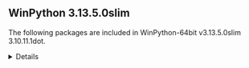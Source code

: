 ## WinPython 3.13.5.0slim

The following packages are included in WinPython-64bit v3.13.5.0slim 3.10.11.1dot.

<details>

### Tools

Name | Version | Description
-----|---------|------------
[Pandoc](https://pandoc.org) | 3.1.9 | an universal document converter
[Python](http://www.python.org/) | 3.13.5 | Python programming language with standard library


### Python packages

Name | Version | Description
-----|---------|------------
[absl-py](https://pypi.org/project/absl-py) | 2.2.2 | Abseil Python Common Libraries, see https://github.com/abseil/abseil-py.
[adbc-driver-manager](https://pypi.org/project/adbc-driver-manager) | 1.3.0 | A generic entrypoint for ADBC drivers.
[aiofiles](https://pypi.org/project/aiofiles) | 23.2.1 | File support for asyncio.
[aiohappyeyeballs](https://pypi.org/project/aiohappyeyeballs) | 2.6.1 | Happy Eyeballs for asyncio
[aiohttp](https://pypi.org/project/aiohttp) | 3.11.18 | Async http client/server framework (asyncio)
[aiosignal](https://pypi.org/project/aiosignal) | 1.3.2 | aiosignal: a list of registered asynchronous callbacks
[aiosqlite](https://pypi.org/project/aiosqlite) | 0.20.0 | asyncio bridge to the standard sqlite3 module
[alabaster](https://pypi.org/project/alabaster) | 0.7.16 | A light, configurable Sphinx theme
[alembic](https://pypi.org/project/alembic) | 1.15.2 | A database migration tool for SQLAlchemy.
[altair](https://pypi.org/project/altair) | 5.5.0 | Vega-Altair: A declarative statistical visualization library for Python.
[annotated-types](https://pypi.org/project/annotated-types) | 0.7.0 | Reusable constraint types to use with typing.Annotated
[ansicolors](https://pypi.org/project/ansicolors) | 1.1.8 | ANSI colors for Python
[anthropic](https://pypi.org/project/anthropic) | 0.51.0 | The official Python library for the anthropic API
[anyio](https://pypi.org/project/anyio) | 4.9.0 | High level compatibility layer for multiple asynchronous event loop implementations
[anywidget](https://pypi.org/project/anywidget) | 0.9.18 | custom jupyter widgets made easy
[appdirs](https://pypi.org/project/appdirs) | 1.4.4 | A small Python module for determining appropriate platform-specific dirs, e.g. a "user data dir".
[argcomplete](https://pypi.org/project/argcomplete) | 3.6.2 | Bash tab completion for argparse
[argon2-cffi](https://pypi.org/project/argon2-cffi) | 23.1.0 | Argon2 for Python
[argon2-cffi-bindings](https://pypi.org/project/argon2-cffi-bindings) | 21.2.0 | Low-level CFFI bindings for Argon2
[array-api-compat](https://pypi.org/project/array-api-compat) | 1.12.0 | A wrapper around NumPy and other array libraries to make them compatible with the Array API standard
[arrow](https://pypi.org/project/arrow) | 1.3.0 | Better dates & times for Python
[asgi-csrf](https://pypi.org/project/asgi-csrf) | 0.11 | ASGI middleware for protecting against CSRF attacks
[asgiref](https://pypi.org/project/asgiref) | 3.8.1 | ASGI specs, helper code, and adapters
[asn1crypto](https://pypi.org/project/asn1crypto) | 1.5.1 | Fast ASN.1 parser and serializer with definitions for private keys, public keys, certificates, CRL, OCSP, CMS, PKCS#3, PKCS#7, PKCS#8, PKCS#12,
[asteval](https://pypi.org/project/asteval) | 1.0.5 | Safe, minimalistic evaluator of python expression using ast module
[astroid](https://pypi.org/project/astroid) | 3.3.9 | An abstract syntax tree for Python with inference support.
[astropy](https://pypi.org/project/astropy) | 6.1.6 | Astronomy and astrophysics core library
[astropy-iers-data](https://pypi.org/project/astropy-iers-data) | 0.2024.12.23.0.33.24 | IERS Earth Rotation and Leap Second tables for the astropy core package
[asttokens](https://pypi.org/project/asttokens) | 3.0.0 | Annotate AST trees with source code positions
[async-lru](https://pypi.org/project/async-lru) | 2.0.5 | Simple LRU cache for asyncio
[asyncssh](https://pypi.org/project/asyncssh) | 2.20.0 | AsyncSSH: Asynchronous SSHv2 client and server library
[atomicwrites](https://pypi.org/project/atomicwrites) | 1.4.0 | Atomic file writes.
[attrs](https://pypi.org/project/attrs) | 25.3.0 | Classes Without Boilerplate
[autopep8](https://pypi.org/project/autopep8) | 2.0.4 | A tool that automatically formats Python code to conform to the PEP 8 style guide
[azure-core](https://pypi.org/project/azure-core) | 1.32.0 | Microsoft Azure Core Library for Python
[azure-cosmos](https://pypi.org/project/azure-cosmos) | 4.9.0 | Microsoft Azure Cosmos Client Library for Python
[azure-identity](https://pypi.org/project/azure-identity) | 1.21.0 | Microsoft Azure Identity Library for Python
[babel](https://pypi.org/project/babel) | 2.17.0 | Internationalization utilities
[baresql](https://pypi.org/project/baresql) | 1.0.0 | playing SQL directly on Python datas
[bcrypt](https://pypi.org/project/bcrypt) | 4.3.0 | Modern password hashing for your software and your servers
[beautifulsoup4](https://pypi.org/project/beautifulsoup4) | 4.13.3 | Screen-scraping library
[binaryornot](https://pypi.org/project/binaryornot) | 0.4.4 | Ultra-lightweight pure Python package to check if a file is binary or text.
[black](https://pypi.org/project/black) | 25.1.0 | The uncompromising code formatter.
[bleach](https://pypi.org/project/bleach) | 6.2.0 | An easy safelist-based HTML-sanitizing tool.
[blinker](https://pypi.org/project/blinker) | 1.9.0 | Fast, simple object-to-object and broadcast signaling
[bokeh](https://pypi.org/project/bokeh) | 3.7.3 | Interactive plots and applications in the browser from Python
[branca](https://pypi.org/project/branca) | 0.8.1 | Generate complex HTML+JS pages with Python
[brotli](https://pypi.org/project/brotli) | 1.1.0 | Python bindings for the Brotli compression library
[build](https://pypi.org/project/build) | 1.2.2.post1 | A simple, correct Python build frontend
[cachetools](https://pypi.org/project/cachetools) | 5.5.2 | Extensible memoizing collections and decorators
[certifi](https://pypi.org/project/certifi) | 2025.1.31 | Python package for providing Mozilla's CA Bundle.
[cffi](https://pypi.org/project/cffi) | 1.17.1 | Foreign Function Interface for Python calling C code.
[chardet](https://pypi.org/project/chardet) | 5.2.0 | Universal encoding detector for Python 3
[charset-normalizer](https://pypi.org/project/charset-normalizer) | 3.4.2 | The Real First Universal Charset Detector. Open, modern and actively maintained alternative to Chardet.
[clarabel](https://pypi.org/project/clarabel) | 0.10.0 | Clarabel Conic Interior Point Solver for Rust / Python
[click](https://pypi.org/project/click) | 8.1.8 | Composable command line interface toolkit
[click-default-group](https://pypi.org/project/click-default-group) | 1.2.4 | click_default_group
[cloudpickle](https://pypi.org/project/cloudpickle) | 3.1.1 | Pickler class to extend the standard pickle.Pickler functionality
[cohere](https://pypi.org/project/cohere) | 5.15.0 | 
[colorama](https://pypi.org/project/colorama) | 0.4.6 | Cross-platform colored terminal text.
[colorcet](https://pypi.org/project/colorcet) | 3.1.0 | Collection of perceptually uniform colormaps
[colorlog](https://pypi.org/project/colorlog) | 6.9.0 | Add colours to the output of Python's logging module.
[comm](https://pypi.org/project/comm) | 0.2.2 | Jupyter Python Comm implementation, for usage in ipykernel, xeus-python etc.
[contourpy](https://pypi.org/project/contourpy) | 1.3.2 | Python library for calculating contours of 2D quadrilateral grids
[cookiecutter](https://pypi.org/project/cookiecutter) | 2.6.0 | A command-line utility that creates projects from project templates, e.g.
[cryptography](https://pypi.org/project/cryptography) | 44.0.0 | cryptography is a package which provides cryptographic recipes and primitives to Python developers.
[cvxopt](https://pypi.org/project/cvxopt) | 1.3.2 | Convex optimization package
[cvxpy](https://pypi.org/project/cvxpy) | 1.6.4 | A domain-specific language for modeling convex optimization problems in Python.
[cycler](https://pypi.org/project/cycler) | 0.12.1 | Composable style cycles
[cython](https://pypi.org/project/cython) | 3.1.1 | The Cython compiler for writing C extensions in the Python language.
[cytoolz](https://pypi.org/project/cytoolz) | 1.0.1 | Cython implementation of Toolz: High performance functional utilities
[dask](https://pypi.org/project/dask) | 2025.4.1 | Parallel PyData with Task Scheduling
[datasette](https://pypi.org/project/datasette) | 0.65.1 | An open source multi-tool for exploring and publishing data
[datasette-graphql](https://pypi.org/project/datasette-graphql) | 2.2 | Datasette plugin providing an automatic GraphQL API for your SQLite databases
[datashader](https://pypi.org/project/datashader) | 0.17.0 | Data visualization toolchain based on aggregating into a grid
[deap](https://pypi.org/project/deap) | 1.4.2 | Distributed Evolutionary Algorithms in Python
[debugpy](https://pypi.org/project/debugpy) | 1.8.13 | An implementation of the Debug Adapter Protocol for Python
[decorator](https://pypi.org/project/decorator) | 5.2.1 | Decorators for Humans
[defusedxml](https://pypi.org/project/defusedxml) | 0.7.1 | XML bomb protection for Python stdlib modules
[deprecated](https://pypi.org/project/deprecated) | 1.2.14 | Python @deprecated decorator to deprecate old python classes, functions or methods.
[diff-match-patch](https://pypi.org/project/diff-match-patch) | 20241021 | Repackaging of Google's Diff Match and Patch libraries.
[dill](https://pypi.org/project/dill) | 0.4.0 | serialize all of Python
[distributed](https://pypi.org/project/distributed) | 2025.4.1 | Distributed scheduler for Dask
[distro](https://pypi.org/project/distro) | 1.9.0 | Distro - an OS platform information API
[django](https://pypi.org/project/django) | 5.2 | A high-level Python web framework that encourages rapid development and clean, pragmatic design.
[dnspython](https://pypi.org/project/dnspython) | 2.7.0 | DNS toolkit
[docstring-to-markdown](https://pypi.org/project/docstring-to-markdown) | 0.17 | On the fly conversion of Python docstrings to markdown
[docutils](https://pypi.org/project/docutils) | 0.21.2 | Docutils -- Python Documentation Utilities
[duckdb](https://pypi.org/project/duckdb) | 1.3.0 | DuckDB in-process database
[entrypoints](https://pypi.org/project/entrypoints) | 0.4 | Discover and load entry points from installed packages.
[et-xmlfile](https://pypi.org/project/et-xmlfile) | 1.1.0 | An implementation of lxml.xmlfile for the standard library
[eval-type-backport](https://pypi.org/project/eval-type-backport) | 0.2.2 | Like `typing._eval_type`, but lets older Python versions use newer typing features.
[executing](https://pypi.org/project/executing) | 2.2.0 | Get the currently executing AST node of a frame, and other information
[faker](https://pypi.org/project/faker) | 37.1.0 | Faker is a Python package that generates fake data for you.
[fasta2a](https://pypi.org/project/fasta2a) | 0.2.9 | Convert an AI Agent into a A2A server! ✨
[fastapi](https://pypi.org/project/fastapi) | 0.115.12 | FastAPI framework, high performance, easy to learn, fast to code, ready for production
[fastavro](https://pypi.org/project/fastavro) | 1.10.0 | Fast read/write of AVRO files
[fastjsonschema](https://pypi.org/project/fastjsonschema) | 2.21.1 | Fastest Python implementation of JSON schema
[filelock](https://pypi.org/project/filelock) | 3.18.0 | A platform independent file lock.
[flake8](https://pypi.org/project/flake8) | 7.1.1 | the modular source code checker: pep8 pyflakes and co
[flask](https://pypi.org/project/flask) | 3.1.0 | A simple framework for building complex web applications.
[flexcache](https://pypi.org/project/flexcache) | 0.3 | Saves and loads to the cache a transformed versions of a source object.
[flexparser](https://pypi.org/project/flexparser) | 0.4 | Parsing made fun ... using typing.
[flit](https://pypi.org/project/flit) | 3.12.0 | A simple packaging tool for simple packages.
[flit-core](https://pypi.org/project/flit-core) | 3.12.0 | Distribution-building parts of Flit. See flit package for more information
[folium](https://pypi.org/project/folium) | 0.19.5 | Make beautiful maps with Leaflet.js & Python
[fonttools](https://pypi.org/project/fonttools) | 4.57.0 | Tools to manipulate font files
[fqdn](https://pypi.org/project/fqdn) | 1.5.1 | Validates fully-qualified domain names against RFC 1123, so that they are acceptable to modern bowsers
[frozenlist](https://pypi.org/project/frozenlist) | 1.5.0 | A list-like structure which implements collections.abc.MutableSequence
[fsspec](https://pypi.org/project/fsspec) | 2025.3.2 | File-system specification
[fuzzywuzzy](https://pypi.org/project/fuzzywuzzy) | 0.18.0 | Fuzzy string matching in python
[geographiclib](https://pypi.org/project/geographiclib) | 2.0 | The geodesic routines from GeographicLib
[geopandas](https://pypi.org/project/geopandas) | 1.0.1 | Geographic pandas extensions
[geopy](https://pypi.org/project/geopy) | 2.4.1 | Python Geocoding Toolbox
[gitdb](https://pypi.org/project/gitdb) | 4.0.12 | Git Object Database
[gitpython](https://pypi.org/project/gitpython) | 3.1.44 | GitPython is a Python library used to interact with Git repositories
[google-auth](https://pypi.org/project/google-auth) | 2.38.0 | Google Authentication Library
[google-genai](https://pypi.org/project/google-genai) | 1.16.1 | GenAI Python SDK
[graphene](https://pypi.org/project/graphene) | 3.4.3 | GraphQL Framework for Python
[graphql-core](https://pypi.org/project/graphql-core) | 3.2.6 | GraphQL implementation for Python, a port of GraphQL.js, the JavaScript reference implementation for GraphQL.
[graphql-relay](https://pypi.org/project/graphql-relay) | 3.2.0 | Relay library for graphql-core
[greenlet](https://pypi.org/project/greenlet) | 3.1.1 | Lightweight in-process concurrent programming
[griffe](https://pypi.org/project/griffe) | 1.7.2 | Signatures for entire Python programs.
[groq](https://pypi.org/project/groq) | 0.25.0 | The official Python library for the groq API
[guidata](https://pypi.org/project/guidata) | 3.9.0 | Automatic GUI generation for easy dataset editing and display
[h11](https://pypi.org/project/h11) | 0.14.0 | A pure-Python, bring-your-own-I/O implementation of HTTP/1.1
[h2](https://pypi.org/project/h2) | 4.2.0 | Pure-Python HTTP/2 protocol implementation
[h5py](https://pypi.org/project/h5py) | 3.12.1 | Read and write HDF5 files from Python
[hatchling](https://pypi.org/project/hatchling) | 1.27.0 | Modern, extensible Python build backend
[holoviews](https://pypi.org/project/holoviews) | 1.20.2 | A high-level plotting API for the PyData ecosystem built on HoloViews.
[hpack](https://pypi.org/project/hpack) | 4.1.0 | Pure-Python HPACK header encoding
[html5lib](https://pypi.org/project/html5lib) | 1.1 | HTML parser based on the WHATWG HTML specification
[httpcore](https://pypi.org/project/httpcore) | 1.0.7 | A minimal low-level HTTP client.
[httpie](https://pypi.org/project/httpie) | 3.2.4 | HTTPie: modern, user-friendly command-line HTTP client for the API era.
[httpx](https://pypi.org/project/httpx) | 0.28.1 | The next generation HTTP client.
[httpx-sse](https://pypi.org/project/httpx-sse) | 0.4.0 | Consume Server-Sent Event (SSE) messages with HTTPX.
[huggingface-hub](https://pypi.org/project/huggingface-hub) | 0.33.0 | Client library to download and publish models, datasets and other repos on the huggingface.co hub
[hupper](https://pypi.org/project/hupper) | 1.12.1 | Integrated process monitor for developing and reloading daemons.
[hvplot](https://pypi.org/project/hvplot) | 0.11.2 | A high-level plotting API for the PyData ecosystem built on HoloViews.
[hypercorn](https://pypi.org/project/hypercorn) | 0.17.3 | A ASGI Server based on Hyper libraries and inspired by Gunicorn
[hyperframe](https://pypi.org/project/hyperframe) | 6.1.0 | Pure-Python HTTP/2 framing
[hypothesis](https://pypi.org/project/hypothesis) | 6.130.4 | A library for property-based testing
[id](https://pypi.org/project/id) | 1.5.0 | A tool for generating OIDC identities
[idna](https://pypi.org/project/idna) | 3.10 | Internationalized Domain Names in Applications (IDNA)
[imageio](https://pypi.org/project/imageio) | 2.37.0 | Library for reading and writing a wide range of image, video, scientific, and volumetric data formats.
[imagesize](https://pypi.org/project/imagesize) | 1.4.1 | Getting image size from png/jpeg/jpeg2000/gif file
[imbalanced-learn](https://pypi.org/project/imbalanced-learn) | 0.13.0 | Toolbox for imbalanced dataset in machine learning
[importlib-metadata](https://pypi.org/project/importlib-metadata) | 8.6.1 | Read metadata from Python packages
[inflection](https://pypi.org/project/inflection) | 0.5.1 | A port of Ruby on Rails inflector to Python
[iniconfig](https://pypi.org/project/iniconfig) | 2.1.0 | brain-dead simple config-ini parsing
[intervaltree](https://pypi.org/project/intervaltree) | 3.1.0 | Editable interval tree data structure for Python 2 and 3
[ipycanvas](https://pypi.org/project/ipycanvas) | 0.13.3 | Interactive widgets library exposing the browser's Canvas API
[ipykernel](https://pypi.org/project/ipykernel) | 6.29.5 | IPython Kernel for Jupyter
[ipyleaflet](https://pypi.org/project/ipyleaflet) | 0.19.2 | A Jupyter widget for dynamic Leaflet maps
[ipympl](https://pypi.org/project/ipympl) | 0.9.7 | Matplotlib Jupyter Extension
[ipython](https://pypi.org/project/ipython) | 8.36.0 | IPython: Productive Interactive Computing
[ipython-genutils](https://pypi.org/project/ipython-genutils) | 0.2.0 | Vestigial utilities from IPython
[ipython-sql](https://pypi.org/project/ipython-sql) | 0.5.0 | RDBMS access via IPython
[ipywidgets](https://pypi.org/project/ipywidgets) | 8.1.6 | Jupyter interactive widgets
[isoduration](https://pypi.org/project/isoduration) | 20.11.0 | Operations with ISO 8601 durations
[isort](https://pypi.org/project/isort) | 5.13.2 | A Python utility / library to sort Python imports.
[itsdangerous](https://pypi.org/project/itsdangerous) | 2.2.0 | Safely pass data to untrusted environments and back.
[janus](https://pypi.org/project/janus) | 2.0.0 | Mixed sync-async queue to interoperate between asyncio tasks and classic threads
[jaraco-classes](https://pypi.org/project/jaraco-classes) | 3.4.0 | Utility functions for Python class constructs
[jaraco-context](https://pypi.org/project/jaraco-context) | 6.0.1 | Useful decorators and context managers
[jaraco-functools](https://pypi.org/project/jaraco-functools) | 4.1.0 | Functools like those found in stdlib
[jedi](https://pypi.org/project/jedi) | 0.19.2 | An autocompletion tool for Python that can be used for text editors.
[jellyfish](https://pypi.org/project/jellyfish) | 1.1.3 | Approximate and phonetic matching of strings.
[jinja2](https://pypi.org/project/jinja2) | 3.1.6 | A very fast and expressive template engine.
[jiter](https://pypi.org/project/jiter) | 0.9.0 | Fast iterable JSON parser.
[joblib](https://pypi.org/project/joblib) | 1.4.2 | Lightweight pipelining with Python functions
[json5](https://pypi.org/project/json5) | 0.10.0 | A Python implementation of the JSON5 data format.
[jsonpatch](https://pypi.org/project/jsonpatch) | 1.33 | Apply JSON-Patches (RFC 6902)
[jsonpointer](https://pypi.org/project/jsonpointer) | 3.0.0 | Identify specific nodes in a JSON document (RFC 6901)
[jsonschema](https://pypi.org/project/jsonschema) | 4.23.0 | An implementation of JSON Schema validation for Python
[jsonschema-specifications](https://pypi.org/project/jsonschema-specifications) | 2024.10.1 | The JSON Schema meta-schemas and vocabularies, exposed as a Registry
[julia](https://pypi.org/project/julia) | 0.6.2 | Julia/Python bridge with IPython support.
[jupyter](https://pypi.org/project/jupyter) | 1.1.1 | Jupyter metapackage. Install all the Jupyter components in one go.
[jupyter-bokeh](https://pypi.org/project/jupyter-bokeh) | 4.0.5 | A Jupyter extension for rendering Bokeh content.
[jupyter-client](https://pypi.org/project/jupyter-client) | 8.6.3 | Jupyter protocol implementation and client libraries
[jupyter-console](https://pypi.org/project/jupyter-console) | 6.6.3 | Jupyter terminal console
[jupyter-core](https://pypi.org/project/jupyter-core) | 5.7.2 | Jupyter core package. A base package on which Jupyter projects rely.
[jupyter-events](https://pypi.org/project/jupyter-events) | 0.12.0 | Jupyter Event System library
[jupyter-leaflet](https://pypi.org/project/jupyter-leaflet) | 0.19.2 | ipyleaflet extensions for JupyterLab and Jupyter Notebook
[jupyter-lsp](https://pypi.org/project/jupyter-lsp) | 2.2.5 | Multi-Language Server WebSocket proxy for Jupyter Notebook/Lab server
[jupyter-server](https://pypi.org/project/jupyter-server) | 2.15.0 | The backend—i.e. core services, APIs, and REST endpoints—to Jupyter web applications.
[jupyter-server-terminals](https://pypi.org/project/jupyter-server-terminals) | 0.5.3 | A Jupyter Server Extension Providing Terminals.
[jupyterlab](https://pypi.org/project/jupyterlab) | 4.4.2 | JupyterLab computational environment
[jupyterlab-pygments](https://pypi.org/project/jupyterlab-pygments) | 0.3.0 | Pygments theme using JupyterLab CSS variables
[jupyterlab-server](https://pypi.org/project/jupyterlab-server) | 2.27.3 | A set of server components for JupyterLab and JupyterLab like applications.
[jupyterlab-widgets](https://pypi.org/project/jupyterlab-widgets) | 3.0.14 | Jupyter interactive widgets for JupyterLab
[keras](https://pypi.org/project/keras) | 3.10.0 | Multi-backend Keras
[keyring](https://pypi.org/project/keyring) | 25.6.0 | Store and access your passwords safely.
[kiwisolver](https://pypi.org/project/kiwisolver) | 1.4.8 | A fast implementation of the Cassowary constraint solver
[langchain](https://pypi.org/project/langchain) | 0.3.25 | Building applications with LLMs through composability
[langchain-core](https://pypi.org/project/langchain-core) | 0.3.59 | Building applications with LLMs through composability
[langchain-text-splitters](https://pypi.org/project/langchain-text-splitters) | 0.3.8 | LangChain text splitting utilities
[langsmith](https://pypi.org/project/langsmith) | 0.3.42 | Client library to connect to the LangSmith LLM Tracing and Evaluation Platform.
[lazy-loader](https://pypi.org/project/lazy-loader) | 0.4 | Makes it easy to load subpackages and functions on demand.
[linkify-it-py](https://pypi.org/project/linkify-it-py) | 2.0.3 | Links recognition library with FULL unicode support.
[llvmlite](https://pypi.org/project/llvmlite) | 0.44.0 | lightweight wrapper around basic LLVM functionality
[lmfit](https://pypi.org/project/lmfit) | 1.3.3 | Least-Squares Minimization with Bounds and Constraints
[locket](https://pypi.org/project/locket) | 1.0.0 | File-based locks for Python on Linux and Windows
[logfire-api](https://pypi.org/project/logfire-api) | 3.12.0 | Shim for the Logfire SDK which does nothing unless Logfire is installed
[lxml](https://pypi.org/project/lxml) | 5.3.0 | Powerful and Pythonic XML processing library combining libxml2/libxslt with the ElementTree API.
[mako](https://pypi.org/project/mako) | 1.3.9 | A super-fast templating language that borrows the best ideas from the existing templating languages.
[markdown](https://pypi.org/project/markdown) | 3.7 | Python implementation of John Gruber's Markdown.
[markdown-it-py](https://pypi.org/project/markdown-it-py) | 3.0.0 | Python port of markdown-it. Markdown parsing, done right!
[markupsafe](https://pypi.org/project/markupsafe) | 3.0.2 | Safely add untrusted strings to HTML/XML markup.
[matplotlib](https://pypi.org/project/matplotlib) | 3.10.3 | Python plotting package
[matplotlib-inline](https://pypi.org/project/matplotlib-inline) | 0.1.7 | Inline Matplotlib backend for Jupyter
[maturin](https://pypi.org/project/maturin) | 1.8.3 | Build and publish crates with pyo3, cffi and uniffi bindings as well as rust binaries as python packages
[mccabe](https://pypi.org/project/mccabe) | 0.7.0 | McCabe checker, plugin for flake8
[mcp](https://pypi.org/project/mcp) | 1.9.3 | Model Context Protocol SDK
[mdit-py-plugins](https://pypi.org/project/mdit-py-plugins) | 0.4.2 | Collection of plugins for markdown-it-py
[mdurl](https://pypi.org/project/mdurl) | 0.1.2 | Markdown URL utilities
[mercantile](https://pypi.org/project/mercantile) | 1.2.1 | Web mercator XYZ tile utilities
[mergedeep](https://pypi.org/project/mergedeep) | 1.3.4 | A deep merge function for 🐍.
[missingno](https://pypi.org/project/missingno) | 0.5.2 | Missing data visualization module for Python.
[mistralai](https://pypi.org/project/mistralai) | 1.8.1 | Python Client SDK for the Mistral AI API.
[mistune](https://pypi.org/project/mistune) | 3.1.3 | A sane and fast Markdown parser with useful plugins and renderers
[mizani](https://pypi.org/project/mizani) | 0.11.4 | Scales for Python
[ml-dtypes](https://pypi.org/project/ml-dtypes) | 0.5.1 | 
[mlxtend](https://pypi.org/project/mlxtend) | 0.23.3 | Machine Learning Library Extensions
[more-itertools](https://pypi.org/project/more-itertools) | 10.6.0 | More routines for operating on iterables, beyond itertools
[mpld3](https://pypi.org/project/mpld3) | 0.5.10 | D3 Viewer for Matplotlib
[mpmath](https://pypi.org/project/mpmath) | 1.3.0 | Python library for arbitrary-precision floating-point arithmetic
[msal](https://pypi.org/project/msal) | 1.30.0 | The Microsoft Authentication Library (MSAL) for Python library enables your app to access the Microsoft Cloud by supporting authentication of us
[msal-extensions](https://pypi.org/project/msal-extensions) | 1.2.0 | Microsoft Authentication Library extensions (MSAL EX) provides a persistence API that can save your data on disk, encrypted on Windows, macOS an
[msgpack](https://pypi.org/project/msgpack) | 1.1.0 | MessagePack serializer
[multidict](https://pypi.org/project/multidict) | 6.4.3 | multidict implementation
[multipledispatch](https://pypi.org/project/multipledispatch) | 1.0.0 | Multiple dispatch
[mypy](https://pypi.org/project/mypy) | 1.15.0 | Optional static typing for Python
[mypy-extensions](https://pypi.org/project/mypy-extensions) | 1.0.0 | Type system extensions for programs checked with the mypy type checker.
[mysql-connector-python](https://pypi.org/project/mysql-connector-python) | 9.2.0 | A self-contained Python driver for communicating with MySQL servers, using an API that is compliant with the Python Database API Specification v
[namex](https://pypi.org/project/namex) | 0.0.8 | A simple utility to separate the implementation of your Python package and its public API surface.
[narwhals](https://pypi.org/project/narwhals) | 1.36.0 | Extremely lightweight compatibility layer between dataframe libraries
[nbclient](https://pypi.org/project/nbclient) | 0.10.2 | A client library for executing notebooks. Formerly nbconvert's ExecutePreprocessor.
[nbconvert](https://pypi.org/project/nbconvert) | 7.16.6 | Converting Jupyter Notebooks (.ipynb files) to other formats.  Output formats include asciidoc, html, latex, markdown, pdf, py, rst, script.
[nbformat](https://pypi.org/project/nbformat) | 5.10.4 | The Jupyter Notebook format
[nest-asyncio](https://pypi.org/project/nest-asyncio) | 1.6.0 | Patch asyncio to allow nested event loops
[networkx](https://pypi.org/project/networkx) | 3.4.2 | Python package for creating and manipulating graphs and networks
[nh3](https://pypi.org/project/nh3) | 0.2.18 | Python bindings to the ammonia HTML sanitization library.
[nltk](https://pypi.org/project/nltk) | 3.9.1 | Natural Language Toolkit
[notebook](https://pypi.org/project/notebook) | 7.4.2 | Jupyter Notebook - A web-based notebook environment for interactive computing
[notebook-shim](https://pypi.org/project/notebook-shim) | 0.2.4 | A shim layer for notebook traits and config
[numba](https://pypi.org/project/numba) | 0.61.2 | compiling Python code using LLVM
[numpy](https://pypi.org/project/numpy) | 2.2.6 | Fundamental package for array computing in Python
[numpydoc](https://pypi.org/project/numpydoc) | 1.8.0 | Sphinx extension to support docstrings in Numpy format
[openai](https://pypi.org/project/openai) | 1.82.0 | The official Python library for the openai API
[opencv-python](https://pypi.org/project/opencv-python) | 4.11.0.86 | Wrapper package for OpenCV python bindings.
[openpyxl](https://pypi.org/project/openpyxl) | 3.1.5 | A Python library to read/write Excel 2010 xlsx/xlsm files
[opentelemetry-api](https://pypi.org/project/opentelemetry-api) | 1.32.1 | OpenTelemetry Python API
[optree](https://pypi.org/project/optree) | 0.14.1 | Optimized PyTree Utilities.
[optuna](https://pypi.org/project/optuna) | 4.2.1 | A hyperparameter optimization framework
[orjson](https://pypi.org/project/orjson) | 3.10.16 | Fast, correct Python JSON library supporting dataclasses, datetimes, and numpy
[osqp](https://pypi.org/project/osqp) | 0.6.7.post3 | OSQP: The Operator Splitting QP Solver
[outcome](https://pypi.org/project/outcome) | 1.3.0.post0 | Capture the outcome of Python function calls.
[overrides](https://pypi.org/project/overrides) | 7.7.0 | A decorator to automatically detect mismatch when overriding a method.
[packaging](https://pypi.org/project/packaging) | 24.2 | Core utilities for Python packages
[pandas](https://pypi.org/project/pandas) | 2.2.3 | Powerful data structures for data analysis, time series, and statistics
[pandocfilters](https://pypi.org/project/pandocfilters) | 1.5.1 | Utilities for writing pandoc filters in python
[panel](https://pypi.org/project/panel) | 1.6.3 | The powerful data exploration & web app framework for Python.
[papermill](https://pypi.org/project/papermill) | 2.6.0 | Parameterize and run Jupyter and nteract Notebooks
[param](https://pypi.org/project/param) | 2.2.0 | Make your Python code clearer and more reliable by declaring Parameters.
[parso](https://pypi.org/project/parso) | 0.8.4 | A Python Parser
[partd](https://pypi.org/project/partd) | 1.4.2 | Appendable key-value storage
[pathspec](https://pypi.org/project/pathspec) | 0.12.1 | Utility library for gitignore style pattern matching of file paths.
[patsy](https://pypi.org/project/patsy) | 1.0.1 | A Python package for describing statistical models and for building design matrices.
[pep8](https://pypi.org/project/pep8) | 1.7.1 | Python style guide checker
[pexpect](https://pypi.org/project/pexpect) | 4.9.0 | Pexpect allows easy control of interactive console applications.
[pg8000](https://pypi.org/project/pg8000) | 1.31.2 | PostgreSQL interface library
[pickleshare](https://pypi.org/project/pickleshare) | 0.7.5 | Tiny 'shelve'-like database with concurrency support
[pillow](https://pypi.org/project/pillow) | 11.1.0 | Python Imaging Library (Fork)
[pip](https://pypi.org/project/pip) | 25.1.1 | The PyPA recommended tool for installing Python packages.
[platformdirs](https://pypi.org/project/platformdirs) | 4.3.7 | A small Python package for determining appropriate platform-specific dirs, e.g. a `user data dir`.
[plotly](https://pypi.org/project/plotly) | 6.0.1 | An open-source interactive data visualization library for Python
[plotnine](https://pypi.org/project/plotnine) | 0.13.6 | A Grammar of Graphics for Python
[plotpy](https://pypi.org/project/plotpy) | 2.7.4 | Curve and image plotting tools for Python/Qt applications
[pluggy](https://pypi.org/project/pluggy) | 1.5.0 | plugin and hook calling mechanisms for python
[ply](https://pypi.org/project/ply) | 3.11 | Python Lex & Yacc
[polars](https://pypi.org/project/polars) | 1.31.0 | Blazingly fast DataFrame library
[portalocker](https://pypi.org/project/portalocker) | 2.7.0 | Wraps the portalocker recipe for easy usage
[prettytable](https://pypi.org/project/prettytable) | 3.16.0 | A simple Python library for easily displaying tabular data in a visually appealing ASCII table format
[prince](https://pypi.org/project/prince) | 0.16.0 | Factor analysis in Python: PCA, CA, MCA, MFA, FAMD, GPA
[priority](https://pypi.org/project/priority) | 2.0.0 | A pure-Python implementation of the HTTP/2 priority tree
[prometheus-client](https://pypi.org/project/prometheus-client) | 0.21.1 | Python client for the Prometheus monitoring system.
[prompt-toolkit](https://pypi.org/project/prompt-toolkit) | 3.0.51 | Library for building powerful interactive command lines in Python
[propcache](https://pypi.org/project/propcache) | 0.3.1 | Accelerated property cache
[protobuf](https://pypi.org/project/protobuf) | 6.30.2 | 
[psutil](https://pypi.org/project/psutil) | 7.0.0 | Cross-platform lib for process and system monitoring in Python.  NOTE: the syntax of this script MUST be kept compatible with Python 2.7.
[psygnal](https://pypi.org/project/psygnal) | 0.12.0 | Fast python callback/event system modeled after Qt Signals
[ptpython](https://pypi.org/project/ptpython) | 3.0.29 | Python REPL build on top of prompt_toolkit
[ptyprocess](https://pypi.org/project/ptyprocess) | 0.7.0 | Run a subprocess in a pseudo terminal
[pure-eval](https://pypi.org/project/pure-eval) | 0.2.3 | Safely evaluate AST nodes without side effects
[pyarrow](https://pypi.org/project/pyarrow) | 20.0.0 | Python library for Apache Arrow
[pyasn1](https://pypi.org/project/pyasn1) | 0.6.1 | Pure-Python implementation of ASN.1 types and DER/BER/CER codecs (X.208)
[pyasn1-modules](https://pypi.org/project/pyasn1-modules) | 0.4.1 | A collection of ASN.1-based protocols modules
[pybind11](https://pypi.org/project/pybind11) | 2.13.6 | Seamless operability between C++11 and Python
[pycodestyle](https://pypi.org/project/pycodestyle) | 2.12.0 | Python style guide checker
[pycparser](https://pypi.org/project/pycparser) | 2.22 | C parser in Python
[pyct](https://pypi.org/project/pyct) | 0.5.0 | Python package common tasks for users (e.g. copy examples, fetch data, ...)
[pydantic](https://pypi.org/project/pydantic) | 2.10.6 | Data validation using Python type hints
[pydantic-ai-slim](https://pypi.org/project/pydantic-ai-slim) | 0.2.9 | Agent Framework / shim to use Pydantic with LLMs, slim package
[pydantic-core](https://pypi.org/project/pydantic-core) | 2.27.2 | Core functionality for Pydantic validation and serialization
[pydantic-evals](https://pypi.org/project/pydantic-evals) | 0.2.9 | Framework for evaluating stochastic code execution, especially code making use of LLMs
[pydantic-graph](https://pypi.org/project/pydantic-graph) | 0.2.9 | Graph and state machine library
[pydantic-settings](https://pypi.org/project/pydantic-settings) | 2.8.1 | Settings management using Pydantic
[pydeck](https://pypi.org/project/pydeck) | 0.9.1 | Widget for deck.gl maps
[pydocstyle](https://pypi.org/project/pydocstyle) | 6.3.0 | Python docstring style checker
[pydub](https://pypi.org/project/pydub) | 0.25.1 | Manipulate audio with an simple and easy high level interface
[pyerfa](https://pypi.org/project/pyerfa) | 2.0.1.5 | Python bindings for ERFA
[pyflakes](https://pypi.org/project/pyflakes) | 3.2.0 | passive checker of Python programs
[pygithub](https://pypi.org/project/pygithub) | 2.6.1 | Use the full Github API v3
[pygments](https://pypi.org/project/pygments) | 2.19.1 | Pygments is a syntax highlighting package written in Python.
[pyjwt](https://pypi.org/project/pyjwt) | 2.10.1 | JSON Web Token implementation in Python
[pylint](https://pypi.org/project/pylint) | 3.3.6 | python code static checker
[pylint-venv](https://pypi.org/project/pylint-venv) | 3.0.4 | pylint-venv provides a Pylint init-hook to use the same Pylint installation with different virtual environments.
[pyls-spyder](https://pypi.org/project/pyls-spyder) | 0.4.0 | Spyder extensions for the python-lsp-server
[pymongo](https://pypi.org/project/pymongo) | 4.10.1 | Python driver for MongoDB <http://www.mongodb.org>
[pympler](https://pypi.org/project/pympler) | 1.1 | A development tool to measure, monitor and analyze the memory behavior of Python objects.
[pynacl](https://pypi.org/project/pynacl) | 1.5.0 | Python binding to the Networking and Cryptography (NaCl) library
[pynndescent](https://pypi.org/project/pynndescent) | 0.5.13 | Nearest Neighbor Descent
[pyodbc](https://pypi.org/project/pyodbc) | 5.2.0 | DB API module for ODBC
[pyogrio](https://pypi.org/project/pyogrio) | 0.10.0 | Vectorized spatial vector file format I/O using GDAL/OGR
[pyomo](https://pypi.org/project/pyomo) | 6.9.2 | Pyomo: Python Optimization Modeling Objects
[pypandoc](https://pypi.org/project/pypandoc) | 1.15 | Thin wrapper for pandoc.
[pyparsing](https://pypi.org/project/pyparsing) | 3.2.3 | pyparsing module - Classes and methods to define and execute parsing grammars
[pypdf](https://pypi.org/project/pypdf) | 5.4.0 | A pure-python PDF library capable of splitting, merging, cropping, and transforming PDF files
[pyproj](https://pypi.org/project/pyproj) | 3.7.0 | Python interface to PROJ (cartographic projections and coordinate transformations library)
[pyproject-hooks](https://pypi.org/project/pyproject-hooks) | 1.2.0 | Wrappers to call pyproject.toml-based build backend hooks.
[pyqt5](https://pypi.org/project/pyqt5) | 5.15.11 | Python bindings for the Qt cross platform application toolkit
[pyqt5-qt5](https://pypi.org/project/pyqt5-qt5) | 5.15.2 | The subset of a Qt installation needed by PyQt5.
[pyqt5-sip](https://pypi.org/project/pyqt5-sip) | 12.17.0 | The sip module support for PyQt5
[pyqtgraph](https://pypi.org/project/pyqtgraph) | 0.13.7 | Scientific Graphics and GUI Library for Python
[pyqtwebengine](https://pypi.org/project/pyqtwebengine) | 5.15.7 | Python bindings for the Qt WebEngine framework
[pyqtwebengine-qt5](https://pypi.org/project/pyqtwebengine-qt5) | 5.15.2 | The subset of a Qt installation needed by PyQtWebEngine.
[pyserial](https://pypi.org/project/pyserial) | 3.5 | Python Serial Port Extension
[pysocks](https://pypi.org/project/pysocks) | 1.7.1 | A Python SOCKS client module. See https://github.com/Anorov/PySocks for more information.
[pyspnego](https://pypi.org/project/pyspnego) | 0.11.2 | Windows Negotiate Authentication Client and Server
[pytest](https://pypi.org/project/pytest) | 8.3.5 | pytest: simple powerful testing with Python
[python-barcode](https://pypi.org/project/python-barcode) | 0.15.1 | Create standard barcodes with Python. No external modules needed. (optional Pillow support included).
[python-dateutil](https://pypi.org/project/python-dateutil) | 2.8.2 | Extensions to the standard Python datetime module
[python-dotenv](https://pypi.org/project/python-dotenv) | 1.1.0 | Read key-value pairs from a .env file and set them as environment variables
[python-json-logger](https://pypi.org/project/python-json-logger) | 3.3.0 | JSON Log Formatter for the Python Logging Package
[python-lsp-black](https://pypi.org/project/python-lsp-black) | 2.0.0 | Black plugin for the Python LSP Server
[python-lsp-jsonrpc](https://pypi.org/project/python-lsp-jsonrpc) | 1.1.2 | JSON RPC 2.0 server library
[python-lsp-server](https://pypi.org/project/python-lsp-server) | 1.12.2 | Python Language Server for the Language Server Protocol
[python-multipart](https://pypi.org/project/python-multipart) | 0.0.20 | A streaming multipart parser for Python
[python-slugify](https://pypi.org/project/python-slugify) | 8.0.4 | A Python slugify application that also handles Unicode
[pythonqwt](https://pypi.org/project/pythonqwt) | 0.14.5 | Qt plotting widgets for Python
[pytoolconfig](https://pypi.org/project/pytoolconfig) | 1.3.1 | Python tool configuration
[pytz](https://pypi.org/project/pytz) | 2025.2 | World timezone definitions, modern and historical
[pyuca](https://pypi.org/project/pyuca) | 1.2 | a Python implementation of the Unicode Collation Algorithm
[pyusb](https://pypi.org/project/pyusb) | 1.3.1 | Easy USB access for Python
[pyviz-comms](https://pypi.org/project/pyviz-comms) | 3.0.4 | A JupyterLab extension for rendering HoloViz content.
[pywavelets](https://pypi.org/project/pywavelets) | 1.8.0 | PyWavelets, wavelet transform module
[pywin32](https://pypi.org/project/pywin32) | 310 | Python for Window Extensions
[pywin32-ctypes](https://pypi.org/project/pywin32-ctypes) | 0.2.3 | A (partial) reimplementation of pywin32 using ctypes/cffi
[pywinpty](https://pypi.org/project/pywinpty) | 2.0.15 | Pseudo terminal support for Windows from Python.
[pyyaml](https://pypi.org/project/pyyaml) | 6.0.2 | YAML parser and emitter for Python
[pyzmq](https://pypi.org/project/pyzmq) | 26.4.0 | Python bindings for 0MQ
[qdarkstyle](https://pypi.org/project/qdarkstyle) | 3.2.3 | The most complete dark/light style sheet for C++/Python and Qt applications
[qdldl](https://pypi.org/project/qdldl) | 0.1.7.post5 | QDLDL, a free LDL factorization routine.
[qrcode](https://pypi.org/project/qrcode) | 8.0 | QR Code image generator
[qstylizer](https://pypi.org/project/qstylizer) | 0.2.4 | Stylesheet Generator for PyQt{4-5}/PySide{1-2}
[qtawesome](https://pypi.org/project/qtawesome) | 1.4.0 | FontAwesome icons in PyQt and PySide applications
[qtconsole](https://pypi.org/project/qtconsole) | 5.6.1 | Jupyter Qt console
[qtpy](https://pypi.org/project/qtpy) | 2.4.3 | Provides an abstraction layer on top of the various Qt bindings (PyQt5/6 and PySide2/6).
[quantecon](https://pypi.org/project/quantecon) | 0.7.2 | Import the main names to top level.
[quart](https://pypi.org/project/quart) | 0.20.0 | A Python ASGI web framework with the same API as Flask
[rapidfuzz](https://pypi.org/project/rapidfuzz) | 3.13.0 | rapid fuzzy string matching
[readme-renderer](https://pypi.org/project/readme-renderer) | 44.0 | readme_renderer is a library for rendering readme descriptions for Warehouse
[redis](https://pypi.org/project/redis) | 5.2.1 | Python client for Redis database and key-value store
[referencing](https://pypi.org/project/referencing) | 0.36.2 | JSON Referencing + Python
[regex](https://pypi.org/project/regex) | 2024.11.6 | Alternative regular expression module, to replace re.
[reportlab](https://pypi.org/project/reportlab) | 4.3.1 | The Reportlab Toolkit
[requests](https://pypi.org/project/requests) | 2.32.3 | Python HTTP for Humans.
[requests-ntlm](https://pypi.org/project/requests-ntlm) | 1.3.0 | This package allows for HTTP NTLM authentication using the requests library.
[requests-toolbelt](https://pypi.org/project/requests-toolbelt) | 1.0.0 | A utility belt for advanced users of python-requests
[rfc3339-validator](https://pypi.org/project/rfc3339-validator) | 0.1.4 | A pure python RFC3339 validator
[rfc3986](https://pypi.org/project/rfc3986) | 2.0.0 | Validating URI References per RFC 3986
[rfc3986-validator](https://pypi.org/project/rfc3986-validator) | 0.1.1 | Pure python rfc3986 validator
[rich](https://pypi.org/project/rich) | 14.0.0 | Render rich text, tables, progress bars, syntax highlighting, markdown and more to the terminal
[rope](https://pypi.org/project/rope) | 1.13.0 | a python refactoring library...
[rpds-py](https://pypi.org/project/rpds-py) | 0.24.0 | Python bindings to Rust's persistent data structures (rpds)
[rsa](https://pypi.org/project/rsa) | 4.7.2 | Pure-Python RSA implementation
[rtree](https://pypi.org/project/rtree) | 1.4.0 | R-Tree spatial index for Python GIS
[rx](https://pypi.org/project/rx) | 3.2.0 | Reactive Extensions (Rx) for Python
[scikit-image](https://pypi.org/project/scikit-image) | 0.25.2 | Image processing in Python
[scikit-learn](https://pypi.org/project/scikit-learn) | 1.6.1 | A set of python modules for machine learning and data mining
[scipy](https://pypi.org/project/scipy) | 1.15.3 | Fundamental algorithms for scientific computing in Python
[scramp](https://pypi.org/project/scramp) | 1.4.5 | An implementation of the SCRAM protocol.
[scs](https://pypi.org/project/scs) | 3.2.7.post2 | Splitting conic solver
[seaborn](https://pypi.org/project/seaborn) | 0.13.2 | Statistical data visualization
[send2trash](https://pypi.org/project/send2trash) | 1.8.3 | Send file to trash natively under Mac OS X, Windows and Linux
[setuptools](https://pypi.org/project/setuptools) | 79.0.1 | Easily download, build, install, upgrade, and uninstall Python packages
[shapely](https://pypi.org/project/shapely) | 2.1.0 | Manipulation and analysis of geometric objects
[shellingham](https://pypi.org/project/shellingham) | 1.5.4 | Tool to Detect Surrounding Shell
[simplejson](https://pypi.org/project/simplejson) | 3.19.3 | Simple, fast, extensible JSON encoder/decoder for Python
[simpy](https://pypi.org/project/simpy) | 4.1.1 | Event discrete, process based simulation for Python.
[six](https://pypi.org/project/six) | 1.17.0 | Python 2 and 3 compatibility utilities
[sklearn-compat](https://pypi.org/project/sklearn-compat) | 0.1.3 | Ease support for compatible scikit-learn estimators across versions
[skrub](https://pypi.org/project/skrub) | 0.5.3 | Prepping tables for machine learning
[smmap](https://pypi.org/project/smmap) | 5.0.2 | A pure Python implementation of a sliding window memory map manager
[sniffio](https://pypi.org/project/sniffio) | 1.3.1 | Sniff out which async library your code is running under
[snowballstemmer](https://pypi.org/project/snowballstemmer) | 2.2.0 | This package provides 29 stemmers for 28 languages generated from Snowball algorithms.
[sortedcontainers](https://pypi.org/project/sortedcontainers) | 2.4.0 | Sorted Containers -- Sorted List, Sorted Dict, Sorted Set
[sounddevice](https://pypi.org/project/sounddevice) | 0.5.1 | Play and Record Sound with Python
[soupsieve](https://pypi.org/project/soupsieve) | 2.6 | A modern CSS selector implementation for Beautiful Soup.
[sphinx](https://pypi.org/project/sphinx) | 8.1.3 | Python documentation generator
[sphinx-rtd-theme](https://pypi.org/project/sphinx-rtd-theme) | 3.0.2 | Read the Docs theme for Sphinx
[sphinxcontrib-applehelp](https://pypi.org/project/sphinxcontrib-applehelp) | 2.0.0 | sphinxcontrib-applehelp is a Sphinx extension which outputs Apple help books
[sphinxcontrib-devhelp](https://pypi.org/project/sphinxcontrib-devhelp) | 2.0.0 | sphinxcontrib-devhelp is a sphinx extension which outputs Devhelp documents
[sphinxcontrib-htmlhelp](https://pypi.org/project/sphinxcontrib-htmlhelp) | 2.1.0 | sphinxcontrib-htmlhelp is a sphinx extension which renders HTML help files
[sphinxcontrib-jquery](https://pypi.org/project/sphinxcontrib-jquery) | 4.1 | Extension to include jQuery on newer Sphinx releases
[sphinxcontrib-jsmath](https://pypi.org/project/sphinxcontrib-jsmath) | 1.0.1 | A sphinx extension which renders display math in HTML via JavaScript
[sphinxcontrib-qthelp](https://pypi.org/project/sphinxcontrib-qthelp) | 2.0.0 | sphinxcontrib-qthelp is a sphinx extension which outputs QtHelp documents
[sphinxcontrib-serializinghtml](https://pypi.org/project/sphinxcontrib-serializinghtml) | 2.0.0 | sphinxcontrib-serializinghtml is a sphinx extension which outputs "serialized" HTML files (json and pickle)
[spyder](https://pypi.org/project/spyder) | 6.0.7 | The Scientific Python Development Environment
[spyder-kernels](https://pypi.org/project/spyder-kernels) | 3.0.5 | Jupyter kernels for Spyder's console
[sqlalchemy](https://pypi.org/project/sqlalchemy) | 2.0.40 | Database Abstraction Library
[sqlite-bro](https://pypi.org/project/sqlite-bro) | 0.13.1 | a graphic SQLite Client in 1 Python file
[sqlite-fts4](https://pypi.org/project/sqlite-fts4) | 1.0.3 | Python functions for working with SQLite FTS4 search
[sqlite-utils](https://pypi.org/project/sqlite-utils) | 3.38 | CLI tool and Python library for manipulating SQLite databases
[sqlparse](https://pypi.org/project/sqlparse) | 0.5.3 | A non-validating SQL parser.
[squarify](https://pypi.org/project/squarify) | 0.4.4 | Pure Python implementation of the squarify treemap layout algorithm
[sse-starlette](https://pypi.org/project/sse-starlette) | 2.2.1 | SSE plugin for Starlette
[sspilib](https://pypi.org/project/sspilib) | 0.2.0 | SSPI API bindings for Python
[stack-data](https://pypi.org/project/stack-data) | 0.6.3 | Extract data from python stack frames and tracebacks for informative displays
[starlette](https://pypi.org/project/starlette) | 0.46.2 | The little ASGI library that shines.
[statsmodels](https://pypi.org/project/statsmodels) | 0.14.4 | Statistical computations and models for Python
[streamlit](https://pypi.org/project/streamlit) | 1.46.0 | A faster way to build and share data apps
[superqt](https://pypi.org/project/superqt) | 0.7.3 | Missing widgets and components for PyQt/PySide
[sv-ttk](https://pypi.org/project/sv-ttk) | 2.6.0 | A gorgeous theme for Tkinter, based on Windows 11's UI
[sympy](https://pypi.org/project/sympy) | 1.14.0 | Computer algebra system (CAS) in Python
[tabulate](https://pypi.org/project/tabulate) | 0.9.0 | Pretty-print tabular data
[tblib](https://pypi.org/project/tblib) | 3.1.0 | Traceback serialization library.
[tenacity](https://pypi.org/project/tenacity) | 9.1.2 | Retry code until it succeeds
[termcolor](https://pypi.org/project/termcolor) | 3.1.0 | ANSI color formatting for output in terminal
[terminado](https://pypi.org/project/terminado) | 0.18.1 | Tornado websocket backend for the Xterm.js Javascript terminal emulator library.
[text-unidecode](https://pypi.org/project/text-unidecode) | 1.3 | The most basic Text::Unidecode port
[textdistance](https://pypi.org/project/textdistance) | 4.6.3 | Compute distance between the two texts.
[thefuzz](https://pypi.org/project/thefuzz) | 0.22.1 | Fuzzy string matching in python
[threadpoolctl](https://pypi.org/project/threadpoolctl) | 3.6.0 | threadpoolctl
[three-merge](https://pypi.org/project/three-merge) | 0.1.1 | Simple library for merging two strings with respect to a base one
[tifffile](https://pypi.org/project/tifffile) | 2025.3.30 | Read and write TIFF files
[tiktoken](https://pypi.org/project/tiktoken) | 0.9.0 | tiktoken is a fast BPE tokeniser for use with OpenAI's models
[tinycss2](https://pypi.org/project/tinycss2) | 1.4.0 | A tiny CSS parser
[tokenizers](https://pypi.org/project/tokenizers) | 0.21.1 | 
[toml](https://pypi.org/project/toml) | 0.10.2 | Python Library for Tom's Obvious, Minimal Language
[tomli](https://pypi.org/project/tomli) | 2.2.1 | A lil' TOML parser
[tomli-w](https://pypi.org/project/tomli-w) | 1.2.0 | A lil' TOML writer
[tomlkit](https://pypi.org/project/tomlkit) | 0.13.2 | Style preserving TOML library
[toolz](https://pypi.org/project/toolz) | 1.0.0 | List processing tools and functional utilities
[tornado](https://pypi.org/project/tornado) | 6.5.1 | Tornado is a Python web framework and asynchronous networking library, originally developed at FriendFeed.
[tqdm](https://pypi.org/project/tqdm) | 4.67.1 | Fast, Extensible Progress Meter
[traitlets](https://pypi.org/project/traitlets) | 5.14.3 | Traitlets Python configuration system
[traittypes](https://pypi.org/project/traittypes) | 0.2.1 | Scipy trait types
[trio](https://pypi.org/project/trio) | 0.30.0 | A friendly Python library for async concurrency and I/O
[trove-classifiers](https://pypi.org/project/trove-classifiers) | 2025.5.9.12 | Canonical source for classifiers on PyPI (pypi.org).
[twine](https://pypi.org/project/twine) | 6.1.0 | Collection of utilities for publishing packages on PyPI
[typer](https://pypi.org/project/typer) | 0.15.2 | Typer, build great CLIs. Easy to code. Based on Python type hints.
[types-python-dateutil](https://pypi.org/project/types-python-dateutil) | 2.9.0.20240316 | Typing stubs for python-dateutil
[types-requests](https://pypi.org/project/types-requests) | 2.32.0.20250328 | Typing stubs for requests
[typing-extensions](https://pypi.org/project/typing-extensions) | 4.13.2 | Backported and Experimental Type Hints for Python 3.8+
[typing-inspection](https://pypi.org/project/typing-inspection) | 0.4.0 | Runtime typing introspection tools
[tzdata](https://pypi.org/project/tzdata) | 2025.2 | Provider of IANA time zone data
[tzlocal](https://pypi.org/project/tzlocal) | 5.3.1 | tzinfo object for the local timezone
[uc-micro-py](https://pypi.org/project/uc-micro-py) | 1.0.3 | Micro subset of unicode data files for linkify-it-py projects.
[ujson](https://pypi.org/project/ujson) | 5.10.0 | Ultra fast JSON encoder and decoder for Python
[umap-learn](https://pypi.org/project/umap-learn) | 0.5.7 | Uniform Manifold Approximation and Projection
[uncertainties](https://pypi.org/project/uncertainties) | 3.2.2 | calculations with values with uncertainties, error propagation
[uri-template](https://pypi.org/project/uri-template) | 1.3.0 | RFC 6570 URI Template Processor
[urllib3](https://pypi.org/project/urllib3) | 2.4.0 | HTTP library with thread-safe connection pooling, file post, and more.
[uvicorn](https://pypi.org/project/uvicorn) | 0.34.2 | The lightning-fast ASGI server.
[vega-datasets](https://pypi.org/project/vega-datasets) | 0.9.0 | A Python package for offline access to Vega datasets
[waitress](https://pypi.org/project/waitress) | 3.0.0 | Waitress WSGI server
[watchdog](https://pypi.org/project/watchdog) | 6.0.0 | Filesystem events monitoring
[wcwidth](https://pypi.org/project/wcwidth) | 0.2.13 | Measures the displayed width of unicode strings in a terminal
[webcolors](https://pypi.org/project/webcolors) | 24.11.1 | A library for working with the color formats defined by HTML and CSS.
[webencodings](https://pypi.org/project/webencodings) | 0.5.1 | Character encoding aliases for legacy web content
[websocket-client](https://pypi.org/project/websocket-client) | 1.8.0 | WebSocket client for Python with low level API options
[websockets](https://pypi.org/project/websockets) | 14.2 | An implementation of the WebSocket Protocol (RFC 6455 & 7692)
[werkzeug](https://pypi.org/project/werkzeug) | 3.1.3 | The comprehensive WSGI web application library.
[whatthepatch](https://pypi.org/project/whatthepatch) | 1.0.7 | A patch parsing and application library.
[wheel](https://pypi.org/project/wheel) | 0.45.1 | A built-package format for Python
[widgetsnbextension](https://pypi.org/project/widgetsnbextension) | 4.0.14 | Jupyter interactive widgets for Jupyter Notebook
[winpython](https://pypi.org/project/winpython) | 16.6.20250620 | WinPython distribution tools, including WPPM
[wordcloud](https://pypi.org/project/wordcloud) | 1.9.4 | A little word cloud generator
[wrapt](https://pypi.org/project/wrapt) | 1.16.0 | Module for decorators, wrappers and monkey patching.
[wsproto](https://pypi.org/project/wsproto) | 1.2.0 | WebSockets state-machine based protocol implementation
[xarray](https://pypi.org/project/xarray) | 2025.4.0 | N-D labeled arrays and datasets in Python
[xlsxwriter](https://pypi.org/project/xlsxwriter) | 3.2.3 | A Python module for creating Excel XLSX files.
[xyzservices](https://pypi.org/project/xyzservices) | 2023.10.1 | Source of XYZ tiles providers
[yapf](https://pypi.org/project/yapf) | 0.40.1 | A formatter for Python code.
[yarl](https://pypi.org/project/yarl) | 1.18.3 | Yet another URL library
[yt-dlp](https://pypi.org/project/yt-dlp) | 2025.2.19 | A feature-rich command-line audio/video downloader
[zict](https://pypi.org/project/zict) | 3.0.0 | Mutable mapping tools
[zipp](https://pypi.org/project/zipp) | 3.21.0 | Backport of pathlib-compatible object wrapper for zip files
[zstandard](https://pypi.org/project/zstandard) | 0.23.0 | Zstandard bindings for Python


### WheelHouse packages

Name | Version | Description
-----|---------|------------


</details>
